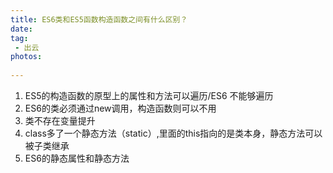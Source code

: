 ```yaml
---
title: ES6类和ES5函数构造函数之间有什么区别？
date:
tag:
 - 出云
photos:
 
---
```

<!-- 引言（简介） -->
  
<!--more-->

<!-- 详细内容 -->
  1. ES5的构造函数的原型上的属性和方法可以遍历/ES6 不能够遍历
  2. ES6的类必须通过new调用，构造函数则可以不用
  3. 类不存在变量提升
  4. class多了一个静态方法（static）,里面的this指向的是类本身，静态方法可以被子类继承
  5. ES6的静态属性和静态方法